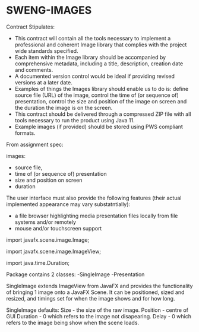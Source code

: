 # SWENG-IMAGES

Contract Stipulates:

- This contract will contain all the tools necessary to implement a professional and coherent Image library that
complies with the project wide standards specified.
- Each item within the Image library should be accompanied by comprehensive metadata, including a title, description,
  creation date and comments.
- A documented version control would be ideal if providing revised versions at a later date.
- Examples of things the Images library should enable us to do is: define source file (URL) of the image, control the
  time of (or sequence of) presentation, control the size and position of the image on screen and the duration the
  image is on the screen.
- This contract should be delivered through a compressed ZIP file with all tools necessary to run the product using Java 11.
- Example images (if provided) should be stored using PWS compliant formats.

From assignment spec:

images:
- source file,
- time of (or sequence of) presentation
- size and position on screen
- duration

The user interface must also provide the following features (their actual implemented appearance may vary substatntially):
- a file browser highlighting media presentation files locally from file systems and/or remotely
- mouse and/or touchscreen support

import javafx.scene.image.Image;

import javafx.scene.image.ImageView;

import java.time.Duration;

Package contains 2 classes:
-SingleImage
-Presentation

SingleImage extends ImageView from JavaFX and provides the functionality of bringing 1 image onto a JavaFX Scene. It can be positioned, sized and resized, and timings set for when the image shows and for how long.

SingleImage defaults:
Size - the size of the raw image. 
Position - centre of GUI
Duration - 0 which refers to the image not disapearing.
Delay - 0 which refers to the image being show when the scene loads.
